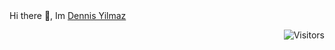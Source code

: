 <div style="text-align: left"> 
  Hi there 👋, Im <a href="https://github.com/ByteLock">Dennis Yilmaz</a>
</div>

<div style="text-align: right">

  ![Visitors](https://komarev.com/ghpvc/?username=bytelock&color=blue)

</div>
                    
